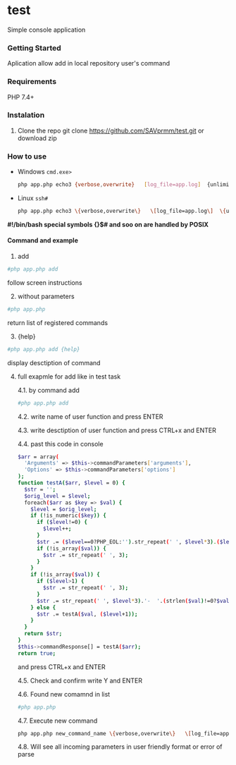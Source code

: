 # test
Simple console application

### Getting Started
Aplication allow add in local repository user's command

### Requirements
PHP 7.4+

### Instalation

1. Clone the repo
git clone https://github.com/SAVprmm/test.git
or
download zip

### How to use

* Windows `cmd.exe>`
  ```sh
  php app.php echo3 {verbose,overwrite}   [log_file=app.log]  {unlimited} [methods={create,update,delete}]   [paginate=50] {log}
  ```
  
* Linux `ssh#`
  ```sh
  php app.php echo3 \{verbose,overwrite\}   \[log_file=app.log\]  \{unlimited\} \[methods=\{create,update,delete\}\]   \[paginate=50\] \{log\}
  ```
**#!/bin/bash special symbols {}[]()$# and soo on are handled by POSIX**

#### Command and example
1. add
  ```sh
  #php app.php add
  ```
  follow screen instructions

2. without parameters
  ```sh
  #php app.php
  ```
  return list of registered commands

3. {help}
  ```sh
  #php app.php add {help}
  ```
  display desctiption of command
  
 4. full exapmle for add like in test task
 
    4.1. by command add 
    ```sh
    #php app.php add
    ```
    4.2. write name of user function and press ENTER
    
    4.3. write desctiption of user function and press CTRL+x and ENTER
    
    4.4. past this code in console
    ```sh
    $arr = array(
      'Arguments' => $this->commandParameters['arguments'],
      'Options' => $this->commandParameters['options']
    );
    function testA($arr, $level = 0) {
      $str = '';
      $orig_level = $level;
      foreach($arr as $key => $val) {
        $level = $orig_level;
        if (!is_numeric($key)) {
          if ($level!=0) {
            $level++;
          }
          $str .= ($level==0?PHP_EOL:'').str_repeat(' ', $level*3).($level!=0?'-  ':'').$key.($level==0?':':'').PHP_EOL;
          if (!is_array($val)) {
            $str .= str_repeat(' ', 3);
          }
        }
        if (!is_array($val)) {
          if ($level>1) {
            $str .= str_repeat(' ', 3);
          }
          $str .= str_repeat(' ', $level*3).'-  '.(strlen($val)!=0?$val:'_EMPTY_').PHP_EOL;
        } else {
          $str .= testA($val, ($level+1));
        }
      }
      return $str;
    }
    $this->commandResponse[] = testA($arr);
    return true;
    ```
    and press CTRL+x and ENTER
    
    4.5. Check and confirm
    write Y and ENTER
    
    4.6. Found new comamnd in list
    ```sh
    #php app.php
    ```
    
    4.7. Execute new command
    ```sh
    php app.php new_command_name \{verbose,overwrite\}   \[log_file=app.log\]  \{unlimited\} \[methods=\{create,update,delete\}\]   \[paginate=50\] \{log\}
    ```
    
    4.8. Will see all incoming parameters in user friendly format or error of parse
